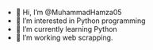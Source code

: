 - 👋 Hi, I’m @MuhammadHamza05
- 👀 I’m interested in Python programming
- 🌱 I’m currently learning Python
- 💞️ I’m working web scrapping.
  
<!---
MuhammadHamza05/MuhammadHamza05 is a ✨ special ✨ repository because its `README.md` (this file) appears on your GitHub profile.
You can click the Preview link to take a look at your changes.
--->
